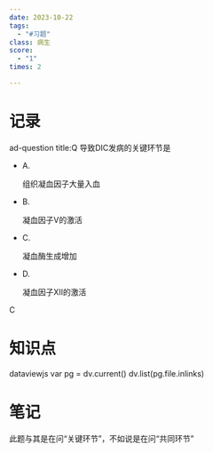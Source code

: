 ```yaml
---
date: 2023-10-22
tags:
  - "#习题"
class: 病生
score:
  - "1"
times: 2

---
```



记录
==
ad-question
title:Q
导致DIC发病的关键环节是
- A.
    
    组织凝血因子大量入血
    
- B.
    
    凝血因子Ⅴ的激活
    
- C.
    
    凝血酶生成增加
    
- D.
    
    凝血因子Ⅻ的激活



C


知识点
==
dataviewjs
var pg = dv.current()
dv.list(pg.file.inlinks)


笔记
==
此题与其是在问“关键环节”，不如说是在问“共同环节”